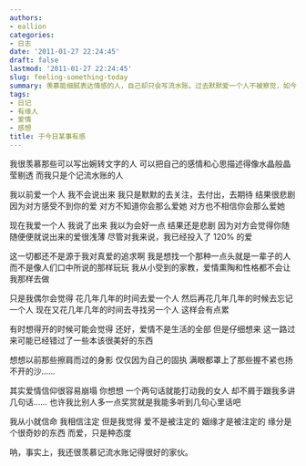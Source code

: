 ```yaml
---
authors:
- eallion
categories:
- 日志
date: '2011-01-27 22:24:45'
draft: false
lastmod: '2011-01-27 22:24:45'
slug: feeling-something-today
summary: 羡慕能细腻表达情感的人，自己却只会写流水账。过去默默爱一个人不被察觉，如今直接表白又被认为轻浮。追求一生一世的真爱，却在反复爱恋与遗忘中感到疲惫。偶尔看开觉得爱情并非全部，又遗憾错过美好。固执让一些缘分擦肩而过，爱情信仰容易崩塌——轻易心动的人却对自己冷淡。相信命中注定的姻缘，
tags:
- 日记
- 有缘人
- 爱情
- 感想
title: 于今日某事有感
---
```


我很羡慕那些可以写出婉转文字的人
可以把自己的感情和心思描述得像水晶般晶莹剔透
而我只是个记流水账的人

我以前爱一个人
我不会说出来
我只是默默的去关注，去付出，去期待
结果很悲剧
因为对方感受不到你的爱
对方不知道你会那么爱她
对方也不相信你会那么爱她

现在我爱一个人
我说了出来
我以为会好一点
结果还是悲剧
因为对方会觉得你随随便便就说出来的爱很浅薄
尽管对我来说，我已经投入了 120% 的爱

这一切都还不是源于我对真爱的追求啊
我是想找一个那种一点头就是一辈子的人
而不是像人们口中所说的那样玩玩
我从小受到的家教，爱情熏陶和性格都不会让我那样去做

只是我偶尔会觉得
花几年几年的时间去爱一个人
然后再花几年几年的时候去忘记一个人
现在又花几年几年的时间去寻找另一个人
这样会有点累

有时想得开的时候可能会觉得
还好，爱情不是生活的全部
但是仔细想来
这一路过来可能已经错过了一些本该很美好的东西

想想以前那些擦肩而过的身影
仅仅因为自己的固执
满眼都罩上了那些握不紧也扬不开的沙……

其实爱情信仰很容易崩塌
你想想
一个两句话就能打动我的女人
却不屑于跟我多讲几句话……
也许我比别人多一点奖赏就是我能多听到几句心里话吧

我从小就信命
我相信注定
但是我觉得
爱不是被注定的
姻缘才是被注定的
缘分是个很奇妙的东西
而爱，只是种态度

呐，事实上，我还很羡慕记流水账记得很好的家伙。